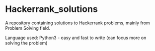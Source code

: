 # Hackerrank_solutions

A repository containing solutions to Hackerrank problems, mainly from Problem Solving field. 

Language used: Python3 - easy and fast to write (can focus more on solving the problem)
